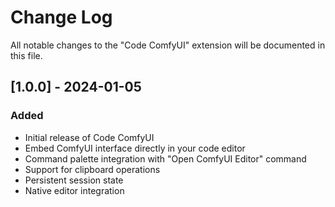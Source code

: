 # Change Log

All notable changes to the "Code ComfyUI" extension will be documented in this file.

## [1.0.0] - 2024-01-05

### Added

- Initial release of Code ComfyUI
- Embed ComfyUI interface directly in your code editor
- Command palette integration with "Open ComfyUI Editor" command
- Support for clipboard operations
- Persistent session state
- Native editor integration
